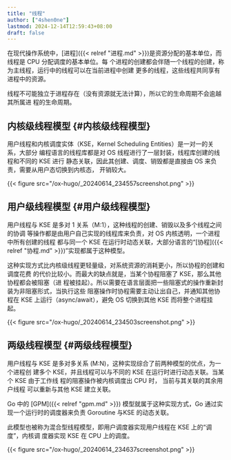 ```yaml
---
title: "线程"
author: ["4shen0ne"]
lastmod: 2024-12-14T12:59:43+08:00
draft: false
---
```


在现代操作系统中，[进程]({{< relref "进程.md" >}})是资源分配的基本单位，而线程是 CPU 分配调度的基本单位。每
个进程的创建都会伴随一个线程的创建，称为主线程，运行中的线程可以在当前进程中创建
更多的线程，这些线程共同享有进程中的资源。

线程不可能独立于进程存在（没有资源就无法计算），所以它的生命周期不会逾越其所属进
程的生命周期。


## 内核级线程模型 {#内核级线程模型}

用户线程和内核调度实体（KSE，Kernel Scheduling Entities）是一对一的关系，大部分
编程语言的线程库都是对 OS 线程进行了一层封装，线程库创建的线程和不同的 KSE 进行
静态关联，因此其创建、调度、销毁都是直接由 OS 来负责，需要从用户态切换到内核态，
开销较大。

{{< figure src="/ox-hugo/_20240614_234557screenshot.png" >}}


## 用户级线程模型 {#用户级线程模型}

用户线程与 KSE 是多对 1 关系（M:1），这种线程的创建、销毁以及多个线程之间的协调
等操作都是由用户自己实现的线程库来负责，对 OS 内核透明，一个进程中所有创建的线程
都与同一个 KSE 在运行时动态关联，大部分语言的“[协程]({{< relref "协程.md" >}})”实现都属于这种模型。

这种实现方式比内核级线程更轻量级，对系统资源的消耗更小，所以协程的创建和调度花费
的代价比较小。而最大的缺点就是，当某个协程阻塞了 KSE，那么其他协程都会被阻塞（进
程被挂起）。所以需要在语言层面把一些阻塞式的操作重新封装为非阻塞形式，当执行这些
阻塞操作时协程需要主动让出自己，并通知其他协程在 KSE 上运行（async/await），避免
OS 切换到其他 KSE 而将整个进程挂起。

{{< figure src="/ox-hugo/_20240614_234503screenshot.png" >}}


## 两级线程模型 {#两级线程模型}

用户线程与 KSE 是多对多关系 (M:N)，这种实现综合了前两种模型的优点，为一个进程创
建多个 KSE，并且线程可以与不同的 KSE 在运行时进行动态关联。当某个 KSE 由于工作线
程的阻塞操作被内核调度出 CPU 时， <span class="underline">当前与其关联的其余用户线程</span> 可以重新与其他 KSE
建立关联。

Go 中的 [GPM]({{< relref "gpm.md" >}}) 模型就属于这种实现方式，Go 通过实现一个运行时的调度器来负责
Goroutine 与KSE 的动态关联。

此模型也被称为混合型线程模型，即用户调度器实现用户线程在 KSE 上的“调度”，内核调
度器实现 KSE 在 CPU 上的调度。

{{< figure src="/ox-hugo/_20240614_234637screenshot.png" >}}
